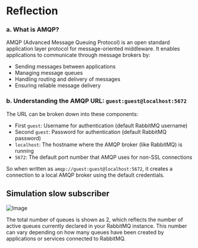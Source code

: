 # Reflection

### a. What is AMQP?

AMQP (Advanced Message Queuing Protocol) is an open standard application layer protocol for message-oriented middleware. It enables applications to communicate through message brokers by:
- Sending messages between applications
- Managing message queues
- Handling routing and delivery of messages
- Ensuring reliable message delivery

### b. Understanding the AMQP URL: `guest:guest@localhost:5672`

The URL can be broken down into these components:

- First `guest`: Username for authentication (default RabbitMQ username)
- Second `guest`: Password for authentication (default RabbitMQ password)
- `localhost`: The hostname where the AMQP broker (like RabbitMQ) is running
- `5672`: The default port number that AMQP uses for non-SSL connections

So when written as `amqp://guest:guest@localhost:5672`, it creates a connection to a local AMQP broker using the default credentials.

## Simulation slow subscriber

![Image](https://github.com/user-attachments/assets/ad96d5b1-4b6d-4f0f-a92e-a20234b54434)

The total number of queues is shown as 2, which reflects the number of active queues currently declared in your RabbitMQ instance. This number can vary depending on how many queues have been created by applications or services connected to RabbitMQ.